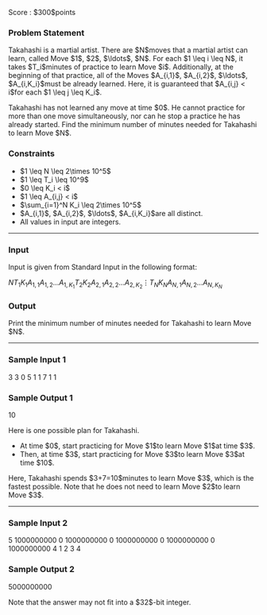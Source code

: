 
<div>

<span>

<span>

<p>
Score : $300$points
</p>

<div>

<section>

### **Problem Statement**

<p>
Takahashi is a martial artist.
There are $N$moves that a martial artist can learn, called Move $1$, $2$, $\ldots$, $N$.
For each $1 \leq i \leq N$, it takes $T_i$minutes of practice to learn Move $i$.
Additionally, at the beginning of that practice, all of the Moves $A_{i,1}$, $A_{i,2}$, $\ldots$, $A_{i,K_i}$must be already learned.
Here, it is guaranteed that $A_{i,j} < i$for each $1 \leq j \leq K_i$.
</p>

<p>
Takahashi has not learned any move at time $0$.
He cannot practice for more than one move simultaneously, nor can he stop a practice he has already started.
Find the minimum number of minutes needed for Takahashi to learn Move $N$.
</p>

</section>

</div>

<div>

<section>

### **Constraints**

<ul>

<li>
$1 \leq N \leq 2\times 10^5$
</li>

<li>
$1 \leq T_i \leq 10^9$
</li>

<li>
$0 \leq K_i < i$
</li>

<li>
$1 \leq A_{i,j} < i$
</li>

<li>
$\sum_{i=1}^N K_i \leq 2\times 10^5$
</li>

<li>
$A_{i,1}$, $A_{i,2}$, $\ldots$, $A_{i,K_i}$are all distinct.
</li>

<li>
All values in input are integers.
</li>

</ul>

</section>

</div>

---

<div>

<div>

<section>

### **Input**

<p>
Input is given from Standard Input in the following format:
</p>

<div>

$N$$T_1$$K_1$$A_{1,1}$$A_{1,2}$$\ldots$$A_{1,K_1}$$T_2$$K_2$$A_{2,1}$$A_{2,2}$$\ldots$$A_{2,K_2}$$\vdots$$T_N$$K_N$$A_{N,1}$$A_{N,2}$$\ldots$$A_{N,K_N}$
</div>

</section>

</div>

<div>

<section>

### **Output**

<p>
Print the minimum number of minutes needed for Takahashi to learn Move $N$.
</p>

</section>

</div>

</div>

---

<div>

<section>

### **Sample Input 1**

<div>

3
3 0
5 1 1
7 1 1

</div>

</section>

</div>

<div>

<section>

### **Sample Output 1**

<div>

10

</div>

<p>
Here is one possible plan for Takahashi.
</p>

<ul>

<li>
At time $0$, start practicing for Move $1$to learn Move $1$at time $3$.
</li>

<li>
Then, at time $3$, start practicing for Move $3$to learn Move $3$at time $10$.
</li>

</ul>

<p>
Here, Takahashi spends $3+7=10$minutes to learn Move $3$, which is the fastest possible.
Note that he does not need to learn Move $2$to learn Move $3$.
</p>

</section>

</div>

---

<div>

<section>

### **Sample Input 2**

<div>

5
1000000000 0
1000000000 0
1000000000 0
1000000000 0
1000000000 4 1 2 3 4

</div>

</section>

</div>

<div>

<section>

### **Sample Output 2**

<div>

5000000000

</div>

<p>
Note that the answer may not fit into a $32$-bit integer.
</p>

</section>

</div>

</span>

</span>

</div>
